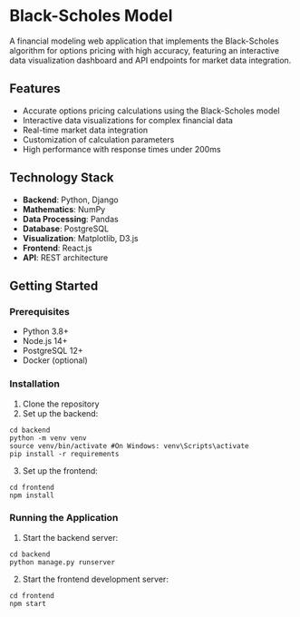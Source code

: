 # Black-Scholes Model

A financial modeling web application that implements the Black-Scholes algorithm for options pricing with high accuracy, featuring an interactive data visualization dashboard and API endpoints for market data integration.

## Features

* Accurate options pricing calculations using the Black-Scholes model
* Interactive data visualizations for complex financial data
* Real-time market data integration
* Customization of calculation parameters
* High performance with response times under 200ms

## Technology Stack

* **Backend**: Python, Django
* **Mathematics**: NumPy
* **Data Processing**: Pandas
* **Database**: PostgreSQL
* **Visualization**: Matplotlib, D3.js
* **Frontend**: React.js
* **API**: REST architecture

## Getting Started

### Prerequisites

* Python 3.8+
* Node.js 14+
* PostgreSQL 12+
* Docker (optional)

### Installation

1. Clone the repository
2. Set up the backend:
```
cd backend
python -m venv venv
source venv/bin/activate #On Windows: venv\Scripts\activate
pip install -r requirements
```
3. Set up the frontend:
```
cd frontend
npm install
```

### Running the Application

1. Start the backend server:
```
cd backend
python manage.py runserver
```
2. Start the frontend development server:
```
cd frontend
npm start
```
